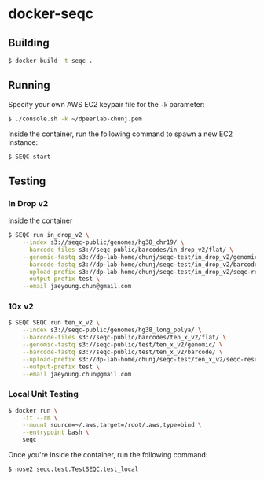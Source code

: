 # docker-seqc

## Building

```bash
$ docker build -t seqc .
```

## Running

Specify your own AWS EC2 keypair file for the `-k` parameter:

```bash
$ ./console.sh -k ~/dpeerlab-chunj.pem
```

Inside the container, run the following command to spawn a new EC2 instance:

```bash
$ SEQC start
```

## Testing

### In Drop v2

Inside the container

```bash
$ SEQC run in_drop_v2 \
    --index s3://seqc-public/genomes/hg38_chr19/ \
    --barcode-files s3://seqc-public/barcodes/in_drop_v2/flat/ \
    --genomic-fastq s3://dp-lab-home/chunj/seqc-test/in_drop_v2/genomic/ \
    --barcode-fastq s3://dp-lab-home/chunj/seqc-test/in_drop_v2/barcode/ \
    --upload-prefix s3://dp-lab-home/chunj/seqc-test/in_drop_v2/seqc-results/ \
    --output-prefix test \
    --email jaeyoung.chun@gmail.com
```

### 10x v2

```bash
$ SEQC SEQC run ten_x_v2 \
    --index s3://seqc-public/genomes/hg38_long_polya/ \
    --barcode-files s3://seqc-public/barcodes/ten_x_v2/flat/ \
    --genomic-fastq s3://seqc-public/test/ten_x_v2/genomic/ \
    --barcode-fastq s3://seqc-public/test/ten_x_v2/barcode/ \
    --upload-prefix s3://dp-lab-home/chunj/seqc-test/ten_x_v2/seqc-results/ \
    --output-prefix test \
    --email jaeyoung.chun@gmail.com
```

### Local Unit Testing

```bash
$ docker run \
    -it --rm \
    --mount source=~/.aws,target=/root/.aws,type=bind \
    --entrypoint bash \
    seqc
```

Once you're inside the container, run the following command:

```bash
$ nose2 seqc.test.TestSEQC.test_local
```
